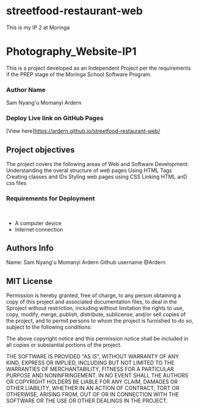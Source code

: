 # streetfood-restaurant-web
This is my IP 2 at Moringa
# Photography_Website-IP1

This is a project developed as an Independent Project per the requirements if the PREP stage of the Moringa School Software Program.

### Author Name
Sam Nyang'u Momanyi Ardern

### Deploy Live link on GitHub Pages
[View here]https://ardern.github.io/streetfood-restaurant-web/
## Project objectives
The project covers the following areas of Web and Software Development:
Understanding the overal structure of web pages
Using HTML Tags
Creating classes and IDs
Styling web pages using CSS
Linking HTML anD css files

### Requirements for Deployment
​
* A computer device
​
* Internet connection

## Authors Info
Name: Sam Nyang'u Momanyi Ardern
Github username @Ardern

## MIT License
Permission is hereby granted, free of charge, to any person obtaining a copy of this project and associated documentation files, to deal in the Sproject without restriction, including without limitation the rights to use, copy, modify, merge, publish, distribute, sublicense, and/or sell copies of the project, and to permit persons to whom the project is furnished to do so, subject to the following conditions:

The above copyright notice and this permission notice shall be included in all copies or substantial portions of the project.

THE SOFTWARE IS PROVIDED "AS IS", WITHOUT WARRANTY OF ANY KIND, EXPRESS OR IMPLIED, INCLUDING BUT NOT LIMITED TO THE WARRANTIES OF MERCHANTABILITY, FITNESS FOR A PARTICULAR PURPOSE AND NONINFRINGEMENT. IN NO EVENT SHALL THE AUTHORS OR COPYRIGHT HOLDERS BE LIABLE FOR ANY CLAIM, DAMAGES OR OTHER LIABILITY, WHETHER IN AN ACTION OF CONTRACT, TORT OR OTHERWISE, ARISING FROM, OUT OF OR IN CONNECTION WITH THE SOFTWARE OR THE USE OR OTHER DEALINGS IN THE PROJECT.

